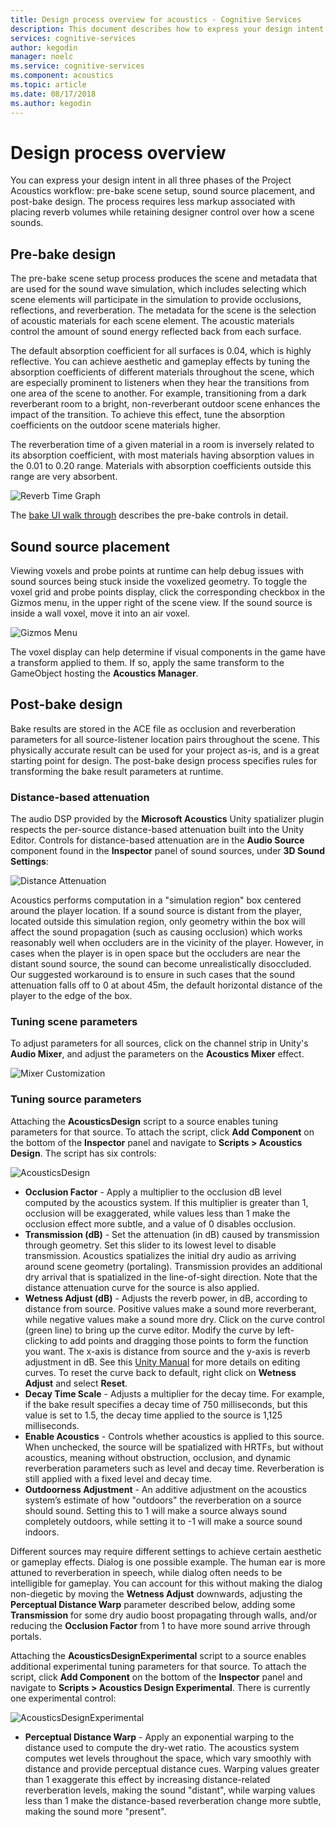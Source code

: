 ```yaml
---
title: Design process overview for acoustics - Cognitive Services
description: This document describes how to express your design intent in all three phases of the Project Acoustics workflow.
services: cognitive-services
author: kegodin
manager: noelc
ms.service: cognitive-services
ms.component: acoustics
ms.topic: article
ms.date: 08/17/2018
ms.author: kegodin
---
```


# Design process overview
You can express your design intent in all three phases of the Project Acoustics workflow: pre-bake scene setup, sound source placement, and post-bake design. The process requires less markup associated with placing reverb volumes while retaining designer control over how a scene sounds.

## Pre-bake design
The pre-bake scene setup process produces the scene and metadata that are used for the sound wave simulation, which includes selecting which scene elements will participate in the simulation to provide occlusions, reflections, and reverberation. The metadata for the scene is the selection of acoustic materials for each scene element. The acoustic materials control the amount of sound energy reflected back from each surface.

The default absorption coefficient for all surfaces is 0.04, which is highly reflective. You can achieve aesthetic and gameplay effects by tuning the absorption coefficients of different materials throughout the scene, which are especially prominent to listeners when they hear the transitions from one area of the scene to another. For example, transitioning from a dark reverberant room to a bright, non-reverberant outdoor scene enhances the impact of the transition. To achieve this effect, tune the absorption coefficients on the outdoor scene materials higher.

The reverberation time of a given material in a room is inversely related to its absorption coefficient, with most materials having absorption values in the 0.01 to 0.20 range. Materials with absorption coefficients outside this range are very absorbent.

![Reverb Time Graph](media/ReverbTimeGraph.png)

The [bake UI walk through](bake-ui-walkthrough.md) describes the pre-bake controls in detail.

## Sound source placement
Viewing voxels and probe points at runtime can help debug issues with sound sources being stuck inside the voxelized geometry. To toggle the voxel grid and probe points display, click the corresponding checkbox in the Gizmos menu, in the upper right of the scene view. If the sound source is inside a wall voxel, move it into an air voxel.

![Gizmos Menu](media/GizmosMenu.png)  

The voxel display can help determine if visual components in the game have a transform applied to them. If so, apply the same transform to the GameObject hosting the **Acoustics Manager**.

## Post-bake design
Bake results are stored in the ACE file as occlusion and reverberation parameters for all source-listener location pairs throughout the scene. This physically accurate result can be used for your project as-is, and is a great starting point for design. The post-bake design process specifies rules for transforming the bake result parameters at runtime.

### Distance-based attenuation
The audio DSP provided by the **Microsoft Acoustics** Unity spatializer plugin respects the per-source distance-based attenuation built into the Unity Editor. Controls for distance-based attenuation are in the **Audio Source** component found in the **Inspector** panel of sound sources, under **3D Sound Settings**:

![Distance Attenuation](media/distanceattenuation.png)

Acoustics performs computation in a "simulation region" box centered around the player location. If a sound source is distant from the player, located outside this simulation region, only geometry within the box will affect the sound propagation (such as causing occlusion) which works reasonably well when occluders are in the vicinity of the player. However, in cases when the player is in open space but the occluders are near the distant sound source, the sound can become unrealistically disoccluded. Our suggested workaround is to ensure in such cases that the sound attenuation falls off to 0 at about 45m, the default horizontal distance of the player to the edge of the box.

### Tuning scene parameters
To adjust parameters for all sources, click on the channel strip in Unity's **Audio Mixer**, and adjust the parameters on the **Acoustics Mixer** effect.

![Mixer Customization](media/MixerParameters.png)

### Tuning source parameters
Attaching the **AcousticsDesign** script to a source enables tuning parameters for that source. To attach the script, click **Add Component** on the bottom of the **Inspector** panel and navigate to **Scripts > Acoustics Design**. The script has six controls:

![AcousticsDesign](media/AcousticsDesign.png)

* **Occlusion Factor** - Apply a multiplier to the occlusion dB level computed by the acoustics system. If this multiplier is greater than 1, occlusion will be exaggerated, while values less than 1 make the occlusion effect more subtle, and a value of 0 disables occlusion.
* **Transmission (dB)** - Set the attenuation (in dB) caused by transmission through geometry. Set this slider to its lowest level to disable transmission. Acoustics spatializes the initial dry audio as arriving around scene geometry (portaling). Transmission provides an additional dry arrival that is spatialized in the line-of-sight direction. Note that the distance attenuation curve for the source is also applied.
* **Wetness Adjust (dB)** - Adjusts the reverb power, in dB, according to distance from source. Positive values make a sound more reverberant, while negative values make a sound more dry. Click on the curve control (green line) to bring up the curve editor. Modify the curve by left-clicking to add points and dragging those points to form the function you want. The x-axis is distance from source and the y-axis is reverb adjustment in dB. See this [Unity Manual](https://docs.unity3d.com/Manual/EditingCurves.html) for more details on editing curves. To reset the curve back to default, right click on **Wetness Adjust** and select **Reset**.
* **Decay Time Scale** - Adjusts a multiplier for the decay time. For example, if the bake result specifies a decay time of 750 milliseconds, but this value is set to 1.5, the decay time applied to the source is 1,125 milliseconds.
* **Enable Acoustics** - Controls whether acoustics is applied to this source. When unchecked, the source will be spatialized with HRTFs, but without acoustics, meaning without obstruction, occlusion, and dynamic reverberation parameters such as level and decay time. Reverberation is still applied with a fixed level and decay time.
* **Outdoorness Adjustment** - An additive adjustment on the acoustics system’s estimate of how "outdoors" the reverberation on a source should sound. Setting this to 1 will make a source always sound completely outdoors, while setting it to -1 will make a source sound indoors.

Different sources may require different settings to achieve certain aesthetic or gameplay effects. Dialog is one possible example. The human ear is more attuned to reverberation in speech, while dialog often needs to be intelligible for gameplay. You can account for this without making the dialog non-diegetic by moving the **Wetness Adjust** downwards, adjusting the **Perceptual Distance Warp** parameter described below, adding some **Transmission** for some dry audio boost propagating through walls, and/or reducing the **Occlusion Factor** from 1 to have more sound arrive through portals.

Attaching the **AcousticsDesignExperimental** script to a source enables additional experimental tuning parameters for that source. To attach the script, click **Add Component** on the bottom of the **Inspector** panel and navigate to **Scripts > Acoustics Design Experimental**. There is currently one experimental control:

![AcousticsDesignExperimental](media/AcousticsDesignExperimental.png)

* **Perceptual Distance Warp** - Apply an exponential warping to the distance used to compute the dry-wet ratio. The acoustics system computes wet levels throughout the space, which vary smoothly with distance and provide perceptual distance cues. Warping values greater than 1 exaggerate this effect by increasing distance-related reverberation levels, making the sound "distant", while warping values less than 1 make the distance-based reverberation change more subtle, making the sound more "present".

